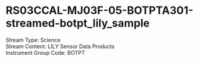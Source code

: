 # RS03CCAL-MJ03F-05-BOTPTA301-streamed-botpt_lily_sample

Stream Type: Science<br>
Stream Content: LILY Sensor Data Products<br>
Instrument Group Code: BOTPT<br>

